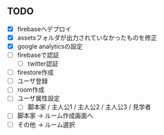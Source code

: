## TODO

- [x] firebaseへデプロイ
- [x] assetsフォルダが出力されていなかったものを修正
- [x] google analyticsの設定
- [ ] firebaseで認証
  - [ ] twitter認証
- [ ] firestore作成
- [ ] ユーザ登録
- [ ] room作成
- [ ] ユーザ属性設定
  - [ ] 脚本家 / 主人公1 / 主人公2 / 主人公3 / 見学者
- [ ] 脚本家 → ルーム作成画面へ
- [ ] その他 → ルーム選択